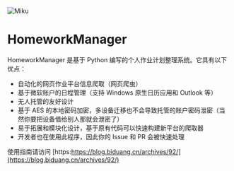![Miku](https://cdn.friendship.org.cn/LightPicture/2022/10/9408adc94b2f6033.jpg)

# HomeworkManager

HomeworkManager 是基于 Python 编写的个人作业计划整理系统。它具有以下优点：

 - 自动化的网页作业平台信息爬取（网页爬虫）
 - 基于微软账户的日程管理（支持 Windows 原生日历应用和 Outlook 等）
 - 无人托管的友好设计
 - 基于 AES 的本地密码加密，多设备迁移也不会导致托管的账户密码泄密（当然你要把设备借给别人那就会泄密了）
 - 易于拓展和模块化设计，基于原有代码可以快速构建新平台的爬取器
 - 开发者也在使用此程序，因此你的 Issue 和 PR 会被快速处理

使用指南请访问 [https:https://blog.biduang.cn/archives/92/](https://blog.biduang.cn/archives/92/)
